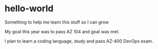 # hello-world
Something to help me learn this stuff so I can grow

My goal this year was to pass AZ 104 and goal was met.

I plan to learn a coding language, study and pass AZ-400 DevOps exam.
